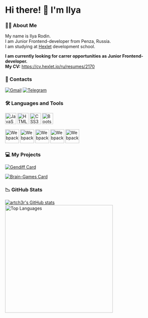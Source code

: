 Hi there! 👋 I'm Ilya
===========

### 🧑‍💻 About Me

My name is Ilya Rodin.  
I am Junior Frontend-developer from Penza, Russia.  
I am studying at [Hexlet](https://ru.hexlet.io/) development school.  
  
**I am currently looking for carrer opportunities as Junior Frontend-developer.**  
**My CV:** https://cv.hexlet.io/ru/resumes/2170

### 📲 Contacts

[![Gmail](https://img.shields.io/badge/Email-D14836?style=for-the-badge&logo=gmail&logoColor=white)](i1.rodin@yandex.ru)
[![Telegram](https://img.shields.io/badge/Telegram-2CA5E0?style=for-the-badge&logo=telegram&logoColor=white)](https://t.me/eternal_struggler)

### 🛠️ Languages and Tools

<p align="left">
<a href="https://developer.mozilla.org/en-US/docs/Web/JavaScript" target="_blank" rel="noreferrer"><img src="https://raw.githubusercontent.com/danielcranney/readme-generator/main/public/icons/skills/javascript-colored.svg" width="36" height="36" alt="JavaScript" /></a>
<a href="https://developer.mozilla.org/en-US/docs/Glossary/HTML5" target="_blank" rel="noreferrer"><img src="https://raw.githubusercontent.com/danielcranney/readme-generator/main/public/icons/skills/html5-colored.svg" width="36" height="36" alt="HTML5" /></a>
<a href="https://www.w3.org/TR/CSS/#css" target="_blank" rel="noreferrer"><img src="https://raw.githubusercontent.com/danielcranney/readme-generator/main/public/icons/skills/css3-colored.svg" width="36" height="36" alt="CSS3" /></a>
<a href="https://getbootstrap.com/" target="_blank" rel="noreferrer"><img src="https://raw.githubusercontent.com/danielcranney/readme-generator/main/public/icons/skills/bootstrap-colored.svg" width="36" height="36" alt="Bootstrap" /></a>
</p>
<a href="https://jestjs.io/" target="_blank" rel="noreferrer"><img src="https://readme-components.vercel.app/api?component=logo&fill=whitesmoke&logo=jest&svgfill=C21325&text=false" height=45 alt="Webpack" /></a>
<a href="https://eslint.org/" target="_blank" rel="noreferrer"><img src="https://readme-components.vercel.app/api?component=logo&fill=whitesmoke&logo=eslint&svgfill=4c33c1&text=false" height=45 alt="Webpack" /></a>
<a href="https://git-scm.com/" target="_blank" rel="noreferrer"><img src="https://readme-components.vercel.app/api?component=logo&fill=whitesmoke&logo=git&svgfill=f1502f&text=false" height=45 alt="Webpack" /></a>
<a href="https://github.com/" target="_blank" rel="noreferrer"><img src="https://readme-components.vercel.app/api?component=logo&fill=whitesmoke&logo=github&svgfill=black&text=false" height=45 alt="Webpack" /></a>
<a href="https://manjaro.org/" target="_blank" rel="noreferrer"><img src="https://readme-components.vercel.app/api?component=logo&fill=whitesmoke&logo=manjaro&svgfill=34be5b&text=false" height=45 alt="Webpack" /></a>

### 💻 My Projects
[![Gendiff Card](https://github-readme-stats.vercel.app/api/pin/?username=ilya-rodin&repo=gendiff&theme=react)](https://github.com/ilya-rodin/gendiff)

[![Brain-Games Card](https://github-readme-stats.vercel.app/api/pin/?username=ilya-rodin&repo=brain-games&theme=react)](https://github.com/ilya-rodin/brain-games)


### 📉 GitHub Stats

<a href="http://www.github.com/ilya-rodin">
  <img align="center" src="https://github-readme-stats.vercel.app/api?username=ilya-rodin&theme=react&show_icons=true&hide=&count_private=true&hide_border=true&show_icons=true" alt="artch3r's GitHub stats" />
</a>
<a href="http://www.github.com/ilya-rodin">
  <img align="center" width=350 src="https://github-readme-stats.vercel.app/api/top-langs/?username=ilya-rodin&theme=react&layout=compact&langs_count=10&hide_border=true&locale=en&custom_title=Top%20%Languages" alt="Top Languages" />
</a>
